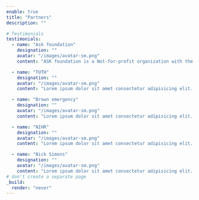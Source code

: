 ```yaml
---
enable: true
title: "Partners"
description: ""

# Testimonials
testimonials:
  - name: "Ask foundation"
    designation: ""
    avatar: "/images/avatar-sm.png"
    content: "ASK foundation is a Not-for-profit organization with the major objective to help support the underprivileged population residing in various parts of Nepal by providing telemedicine. ASK Foundation is a not-for-profit organization registered under Company act 2063 in Nepal. It has been involved in providing telemedicine service in many rural parts of Nepal since a decade ago."

  - name: "TUTH"
    designation: ""
    avatar: "/images/avatar-sm.png"
    content: "Lorem ipsum dolor sit amet consectetur adipisicing elit. Qui iusto illo molestias, assumenda expedita commodi inventore non itaque molestiae voluptatum dolore, facilis sapiente, repellat veniam."

  - name: "Brown emergency"
    designation: ""
    avatar: "/images/avatar-sm.png"
    content: "Lorem ipsum dolor sit amet consectetur adipisicing elit. Qui iusto illo molestias, assumenda expedita commodi inventore non itaque molestiae voluptatum dolore, facilis sapiente, repellat veniam."

  - name: "NIHR"
    designation: ""
    avatar: "/images/avatar-sm.png"
    content: "Lorem ipsum dolor sit amet consectetur adipisicing elit. Qui iusto illo molestias, assumenda expedita commodi inventore non itaque molestiae voluptatum dolore, facilis sapiente, repellat veniam."

  - name: "Nick Simons"
    designation: ""
    avatar: "/images/avatar-sm.png"
    content: "Lorem ipsum dolor sit amet consectetur adipisicing elit. Qui iusto illo molestias, assumenda expedita commodi inventore non itaque molestiae voluptatum dolore, facilis sapiente, repellat veniam."
# don't create a separate page
_build:
  render: "never"
---
```

